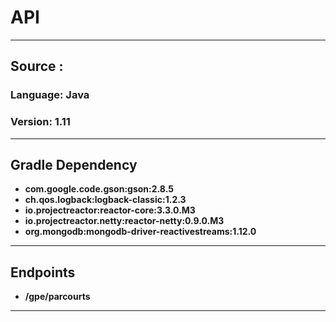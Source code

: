 # API 
___
## Source : 
### Language: Java 
### Version: 1.11
___
## Gradle Dependency
 - **com.google.code.gson:gson:2.8.5**
 - **ch.qos.logback:logback-classic:1.2.3**
 - **io.projectreactor:reactor-core:3.3.0.M3**
 - **io.projectreactor.netty:reactor-netty:0.9.0.M3**
 - **org.mongodb:mongodb-driver-reactivestreams:1.12.0**
___
 ## Endpoints
  - **/gpe/parcourts**
___